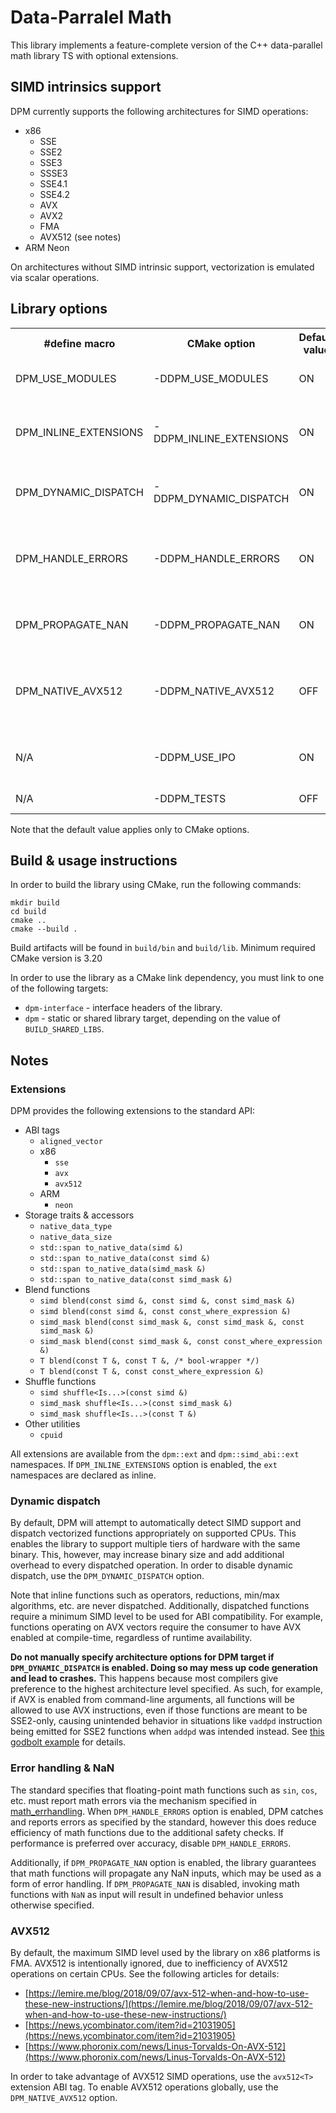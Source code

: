 # Data-Parralel Math

This library implements a feature-complete version of the C++ data-parallel math library TS with optional extensions.

## SIMD intrinsics support

DPM currently supports the following architectures for SIMD operations:

- x86
    - SSE
    - SSE2
    - SSE3
    - SSSE3
    - SSE4.1
    - SSE4.2
    - AVX
    - AVX2
    - FMA
    - AVX512 (see notes)
- ARM Neon

On architectures without SIMD intrinsic support, vectorization is emulated via scalar operations.

## Library options

<table>
  <tr><th>#define macro</th><th>CMake option</th><th>Default value</th><th>Description</th></tr>
  <tr>
    <td>DPM_USE_MODULES</td>
    <td>-DDPM_USE_MODULES</td>
    <td>ON</td>
    <td>Toggles support for C++20 modules</td>
  </tr>
  <tr>
    <td>DPM_INLINE_EXTENSIONS</td>
    <td>-DDPM_INLINE_EXTENSIONS</td>
    <td>ON</td>
    <td>Toggles inlining of the library extension namespace (see notes)</td>
  </tr>
  <tr>
    <td>DPM_DYNAMIC_DISPATCH</td>
    <td>-DDPM_DYNAMIC_DISPATCH</td>
    <td>ON</td>
    <td>Toggles runtime detection & dispatch of SIMD operations</td>
  </tr>
  <tr>
    <td>DPM_HANDLE_ERRORS</td>
    <td>-DDPM_HANDLE_ERRORS</td>
    <td>ON</td>
    <td>Toggles detection & reporting of math errors via <a hred="https://en.cppreference.com/w/cpp/numeric/math/math_errhandling">math_errhandling</a> (see notes)</td>
  </tr>
  <tr>
    <td>DPM_PROPAGATE_NAN</td>
    <td>-DDPM_PROPAGATE_NAN</td>
    <td>ON</td>
    <td>Toggles guaranteed propagation of NaN (see notes)</td>
  </tr>
  <tr>
    <td>DPM_NATIVE_AVX512</td>
    <td>-DDPM_NATIVE_AVX512</td>
    <td>OFF</td>
    <td>Toggles global support for AVX512 instructions on x86 targets (see notes)</td>
  </tr>
  <tr>
    <td>N/A</td>
    <td>-DDPM_USE_IPO</td>
    <td>ON</td>
    <td>Toggles support for inter-procedural optimization</td>
  </tr>
  <tr>
    <td>N/A</td>
    <td>-DDPM_TESTS</td>
    <td>OFF</td>
    <td>Enables unit test target</td>
  </tr>
</table>

Note that the default value applies only to CMake options.

## Build & usage instructions

In order to build the library using CMake, run the following commands:

```shell
mkdir build
cd build
cmake ..
cmake --build .
```

Build artifacts will be found in `build/bin` and `build/lib`. Minimum required CMake version is 3.20

In order to use the library as a CMake link dependency, you must link to one of the following targets:

* `dpm-interface` - interface headers of the library.
* `dpm` - static or shared library target, depending on the value of `BUILD_SHARED_LIBS`.

## Notes

### Extensions

DPM provides the following extensions to the standard API:

* ABI tags
    * `aligned_vector`
    * x86
        * `sse`
        * `avx`
        * `avx512`
    * ARM
        * `neon`
* Storage traits & accessors
    * `native_data_type`
    * `native_data_size`
    * `std::span to_native_data(simd &)`
    * `std::span to_native_data(const simd &)`
    * `std::span to_native_data(simd_mask &)`
    * `std::span to_native_data(const simd_mask &)`
* Blend functions
    * `simd blend(const simd &, const simd &, const simd_mask &)`
    * `simd blend(const simd &, const const_where_expression &)`
    * `simd_mask blend(const simd_mask &, const simd_mask &, const simd_mask &)`
    * `simd_mask blend(const simd_mask &, const const_where_expression &)`
    * `T blend(const T &, const T &, /* bool-wrapper */)`
    * `T blend(const T &, const const_where_expression &)`
* Shuffle functions
    * `simd shuffle<Is...>(const simd &)`
    * `simd_mask shuffle<Is...>(const simd_mask &)`
    * `simd_mask shuffle<Is...>(const T &)`
* Other utilities
    * `cpuid`

All extensions are available from the `dpm::ext` and `dpm::simd_abi::ext` namespaces. If `DPM_INLINE_EXTENSIONS` option
is enabled, the `ext` namespaces are declared as inline.

### Dynamic dispatch

By default, DPM will attempt to automatically detect SIMD support and dispatch vectorized functions appropriately on
supported CPUs. This enables the library to support multiple tiers of hardware with the same binary. This, however, may
increase binary size and add additional overhead to every dispatched operation. In order to disable dynamic dispatch,
use the `DPM_DYNAMIC_DISPATCH` option.

Note that inline functions such as operators, reductions, min/max algorithms, etc. are never dispatched. Additionally,
dispatched functions require a minimum SIMD level to be used for ABI compatibility. For example, functions operating
on AVX vectors require the consumer to have AVX enabled at compile-time, regardless of runtime availability.

**Do not manually specify architecture options for DPM target if `DPM_DYNAMIC_DISPATCH` is enabled. Doing so may mess up
code generation and lead to crashes.** This happens because most compilers give preference to the highest architecture
level specified. As such, for example, if AVX is enabled from command-line arguments, all functions will be allowed to
use AVX instructions, even if those functions are meant to be SSE2-only, causing unintended behavior in situations
like `vaddpd` instruction being emitted for SSE2 functions when `addpd` was intended instead.
See [this godbolt example](https://godbolt.org/#z:OYLghAFBqd5QCxAYwPYBMCmBRdBLAF1QCcAaPECAMzwBtMA7AQwFtMQByARg9KtQYEAysib0QXACx8BBAKoBnTAAUAHpwAMvAFYTStJg1DIApACYAQuYukl9ZATwDKjdAGFUtAK4sGISVykrgAyeAyYAHI%2BAEaYxBKBAA6oCoRODB7evv5JKWkCoeFRLLHxXIF2mA7pQgRMxASZPn4Btpj2jgK19QSFkTFxCbZ1DU3ZrQojvWH9JYPlAJS2qF7EyOwcJhoAguYAzGHI3lgA1CZ7bngsLGEExGEAdAjn2Fu7OwD6HyxcZgAc6BOXyYBDueGiXgImC%2BUBGwEwBAg5jMCiUZmRC0xJyY6HQEC%2BP3%2BgKYpCB31%2BAJO0QWbxMAHYrDsTsyTgB6ABUJwAkoJXJhAWFJsQvNUBCc8ApsbjEoD2ay3iyTsQEasGEDrh8cegPjKICSqTS9ozdnSACJvAkUwHA0H3CFQmEQOEIpFmMxMABuqgxWK1%2BPJROxpMtgeptIZCpZHO5vIYWAFDCFIs6aolJw9WplJzlkeZyoIqvVLE1uJ1eP1YaN4dNHCWtE4AFZeH4OFpSKhOG5rNYTgoVmtMGczHseKQCJpa0sANYgABsZgee0kfz%2BezMGg0dL%2BAS4AE5Z/pOJJeCwJBvSC22x2OLwFCANGOJ0s4LAYIgUKgWIk6HFyJQ0F%2BP7xEchjAFwDbnlgHp4OsABqeCYAA7gA8okjCcKONC0FCxB3hA0QTqQ0RhPUACeGG8MRzDEKRyHRNoVTjtwvAAWwgjIQwtDka2vBYCwoHiDxpD4Mq1Qepgd5CZgqhVJCGyjrc7SEbQ4LEGRHhYIRYKnsxSxUAYwAKPBSGoehzEyIIIhiOwUgWfIShqIRuhmPooEoN2lj6OCd6QEsqCJCmkkALSTOg5ymqYljWOuJxBchZixfxXqJaimBmLe7SMekLhxmMfiBCEMzFKUejJKkKZ5aVeQpn0xXzG0HQ1FMlUVJlooMN0DS1QMZTDD0LV9V1RU9RISx9qs6yjYeHBNhehHXicqh/LOQWzpIJwgUYJzgQ8Gi7ScEC4IQJBDiOCy8ExWiYqQM57HSDyzg25SznSu67mY4Eri59YcMepCnhBc1Cdet73o%2BPHPm%2BEBIAB370GQFAQLDQEgGBbrCZg0FwQhKFoS2mF0DheEEUJVFkRRREkTRdEMQ4FOsYwBAcVxhF8QJGxtiJWXiZJbbSbJUIU4pP1tip0RqTRGkcxd9w6TwekGUZOOmfjvD8JZojiLZ6v2So6hCbogQGEY7lRZ5Ys%2BRAfkBekwWheFkVWJYMVxQlQVJaoKVohljXOBArgDYVRQjbk5XpANZX5Aw3VzL1lTtZ1jSeM0ejxymicxyVFTNcn2TZz0mfzGN/aTVwdaNs282cIty2retwDIMg20Lglh34EQxCnWXF1PksCCYDigxW9Nf0Aw%2Bl68CDthg5dk43SAd0PU9XAvW9H0Nl9017JXwOcD3EPlxw6VA1ee/g1dSzibh2WSEAA)
for details.

### Error handling & NaN

The standard specifies that floating-point math functions such as `sin`, `cos`, etc. must report math errors via the
mechanism specified in [math_errhandling](https://en.cppreference.com/w/cpp/numeric/math/math_errhandling).
When `DPM_HANDLE_ERRORS` option is enabled, DPM catches and reports errors as specified by the standard, however this
does reduce efficiency of math functions due to the additional safety checks. If performance is preferred over accuracy,
disable `DPM_HANDLE_ERRORS`.

Additionally, if `DPM_PROPAGATE_NAN` option is enabled, the library guarantees that math functions will propagate any
NaN inputs, which may be used as a form of error handling. If `DPM_PROPAGATE_NAN` is disabled, invoking math functions
with `NaN` as input will result in undefined behavior unless otherwise specified.

### AVX512

By default, the maximum SIMD level used by the library on x86 platforms is FMA. AVX512 is intentionally ignored, due to
inefficiency of AVX512 operations on certain CPUs. See the following articles for details:

- [https://lemire.me/blog/2018/09/07/avx-512-when-and-how-to-use-these-new-instructions/](https://lemire.me/blog/2018/09/07/avx-512-when-and-how-to-use-these-new-instructions/)
- [https://news.ycombinator.com/item?id=21031905](https://news.ycombinator.com/item?id=21031905)
- [https://www.phoronix.com/news/Linus-Torvalds-On-AVX-512](https://www.phoronix.com/news/Linus-Torvalds-On-AVX-512)

In order to take advantage of AVX512 SIMD operations, use the `avx512<T>` extension ABI tag.
To enable AVX512 operations globally, use the `DPM_NATIVE_AVX512` option.

